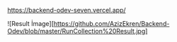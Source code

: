 https://backend-odev-seven.vercel.app/

![Result İmage][https://github.com/AzizEkren/Backend-Odev/blob/master/RunCollection%20Result.jpg]
